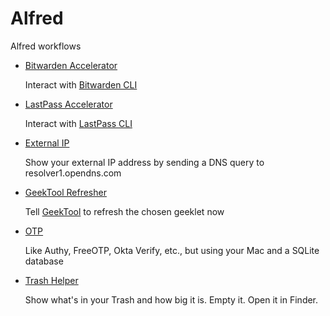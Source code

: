 # Alfred

Alfred workflows

- [Bitwarden Accelerator](https://github.com/ajrosen/Alfred/tree/master/Bitwarden%20Accelerator)

  Interact with [Bitwarden CLI](https://bitwarden.com/help/cli/)

- [LastPass Accelerator](https://github.com/ajrosen/Alfred/tree/master/LastPass%20Accelerator)

  Interact with [LastPass CLI](https://github.com/lastpass/lastpass-cli)

- [External IP](https://github.com/ajrosen/Alfred/tree/master/External%20IP)

  Show your external IP address by sending a DNS query to resolver1.opendns.com

- [GeekTool Refresher](https://github.com/ajrosen/Alfred/tree/master/GeekTool%20Refresher)

  Tell [GeekTool](https://www.tynsoe.org/geektool/) to refresh the chosen geeklet now

- [OTP](https://github.com/ajrosen/Alfred/tree/master/OTP)

  Like Authy, FreeOTP, Okta Verify, etc., but using your Mac and a SQLite database

- [Trash Helper](https://github.com/ajrosen/Alfred/tree/master/Trash%20Helper)

  Show what's in your Trash and how big it is.  Empty it.  Open it in Finder.
